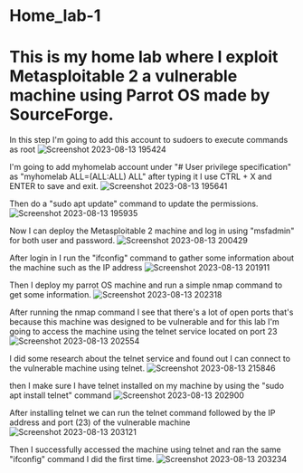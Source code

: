 # Home_lab-1
# This is my home lab where I exploit Metasploitable 2 a vulnerable machine using Parrot OS made by SourceForge.

In this step I'm going to add this account to sudoers to execute commands as root
![Screenshot 2023-08-13 195424](https://github.com/ARG1509/Home_lab-1/assets/115385507/189dc0a5-609d-443f-bf9b-2fc1e48e2c00)


I'm going to add myhomelab account under "# User privilege specification" as "myhomelab ALL=(ALL:ALL) ALL" after typing it I use CTRL + X and ENTER to save and exit.
![Screenshot 2023-08-13 195641](https://github.com/ARG1509/Home_lab-1/assets/115385507/7ca0044a-3506-4dd8-96a1-3d75f0102c0d)


Then do a "sudo apt update" command to update the permissions.
![Screenshot 2023-08-13 195935](https://github.com/ARG1509/Home_lab-1/assets/115385507/663142b1-436e-4d76-a35e-2da7554a24e0)


Now I can deploy the Metasploitable 2 machine and log in using "msfadmin" for both user and password.
![Screenshot 2023-08-13 200429](https://github.com/ARG1509/Home_lab-1/assets/115385507/73362f24-772f-4d66-8995-cc653b42bd71)


After login in I run the "ifconfig" command to gather some information about the machine such as the IP address 
![Screenshot 2023-08-13 201911](https://github.com/ARG1509/Home_lab-1/assets/115385507/286542eb-97ae-4a4b-9a68-e480bc649ac2)


Then I deploy my parrot OS machine and run a simple nmap command to get some information.
![Screenshot 2023-08-13 202318](https://github.com/ARG1509/Home_lab-1/assets/115385507/43da7dbc-d4c5-4b76-9213-43ac8a0c99e4)


After running the nmap command I see that there's a lot of open ports that's because this machine was designed to be vulnerable and for this lab I'm going to access the machine using the telnet service located on port 23
![Screenshot 2023-08-13 202554](https://github.com/ARG1509/Home_lab-1/assets/115385507/c44d18e2-dc21-4d56-b017-f06d0314a773)


I did some research about the telnet service and found out I can connect to the vulnerable machine using telnet.
![Screenshot 2023-08-13 215846](https://github.com/ARG1509/Home_lab-1/assets/115385507/7a35f3d6-795d-4fa1-b8ea-bb36d124f5ca)


then I make sure I have telnet installed on my machine by using the "sudo apt install telnet" command
![Screenshot 2023-08-13 202900](https://github.com/ARG1509/Home_lab-1/assets/115385507/23cd6881-e1a8-4458-92b8-3533704f1a12)


After installing telnet we can run the telnet command followed by the IP address and port (23) of the vulnerable machine 
![Screenshot 2023-08-13 203121](https://github.com/ARG1509/Home_lab-1/assets/115385507/cf182988-288b-45d3-bbc7-1c0f8b52f24b)


Then I successfully accessed the machine using telnet and ran the same "ifconfig" command I did the first time.
![Screenshot 2023-08-13 203234](https://github.com/ARG1509/Home_lab-1/assets/115385507/4b47e639-ceff-4f70-a11f-5be5df213376)
